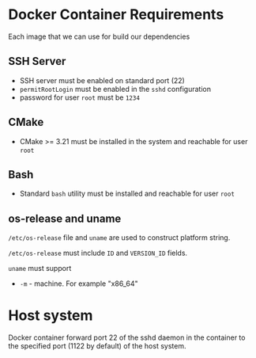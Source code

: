 
# Docker Container Requirements

Each image that we can use for build our dependencies

## SSH Server

- SSH server must be enabled on standard port (22)
- `permitRootLogin` must be enabled in the `sshd` configuration
- password for user `root` must be `1234`

## CMake

- CMake >= 3.21 must be installed in the system and reachable for user `root`

## Bash

- Standard `bash` utility must be installed and reachable for user `root`

## os-release and uname

`/etc/os-release` file and `uname` are used to construct platform string.

`/etc/os-release` must include `ID` and `VERSION_ID` fields.

`uname` must support

- `-m` - machine. For example "x86_64"

# Host system

Docker container forward port 22 of the sshd daemon in the container to the
specified port (1122 by default) of the host system.
